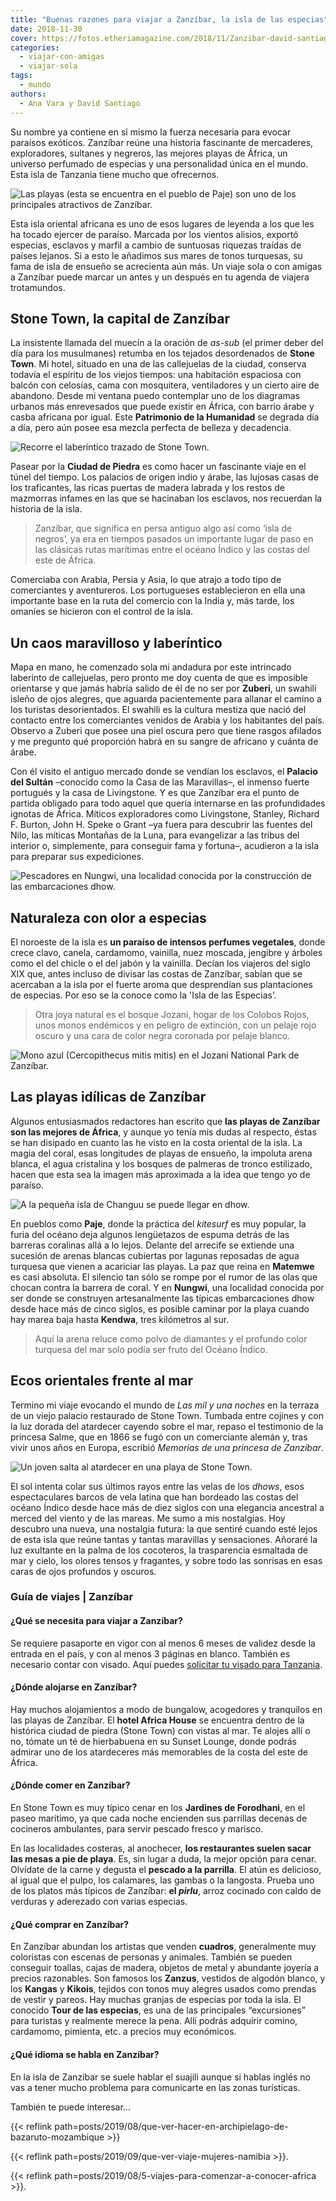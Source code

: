 ```yaml
---
title: "Buenas razones para viajar a Zanzíbar, la isla de las especias"
date: 2018-11-30
cover: https://fotos.etheriamagazine.com/2018/11/Zanzibar-david-santiago-etheria-magazine-4-e1655220104190.jpg
categories: 
  - viajar-con-amigas
  - viajar-sola
tags: 
  - mundo
authors: 
  - Ana Vara y David Santiago
---
```


Su nombre ya contiene en sí mismo la fuerza necesaria para evocar paraísos exóticos. 
Zanzíbar reúne una historia fascinante de mercaderes, exploradores, sultanes y negreros, 
las mejores playas de África, un universo perfumado de especias y una personalidad única 
en el mundo. Esta isla de Tanzania tiene mucho que ofrecernos. 

![Las playas (esta se encuentra en el pueblo de Paje) son uno de los principales atractivos de Zanzíbar.](https://fotos.etheriamagazine.com/2018/11/Zanzibar-david-santiago-etheria-magazine-1.jpg "Las playas (esta se encuentra en el pueblo de Paje) son uno de los principales atractivos de Zanzíbar.")

Esta isla oriental africana es uno de esos lugares de leyenda a los que les ha tocado 
ejercer de paraíso. Marcada por los vientos alisios, exportó especias, esclavos y marfil 
a cambio de suntuosas riquezas traídas de países lejanos. Si a esto le añadimos sus 
mares de tonos turquesas, su fama de isla de ensueño se acrecienta aún más. Un viaje 
sola o con amigas a Zanzíbar puede marcar un antes y un después en tu agenda de viajera 
trotamundos. 

## Stone Town, la capital de Zanzíbar

La insistente llamada del muecín a la oración de _as-sub_ (el primer deber del día para 
los musulmanes) retumba en los tejados desordenados de **Stone Town**. Mi hotel, situado 
en una de las callejuelas de la ciudad, conserva todavía el espíritu de los viejos 
tiempos: una habitación espaciosa con balcón con celosías, cama con mosquitera, 
ventiladores y un cierto aire de abandono. Desde mi ventana puedo contemplar uno de los 
diagramas urbanos más enrevesados que puede existir en África, con barrio árabe y casba 
africana por igual. Este **Patrimonio de la Humanidad** se degrada día a día, pero aún 
posee esa mezcla perfecta de belleza y decadencia. 

![Recorre el laberíntico trazado de Stone Town.](https://fotos.etheriamagazine.com/2018/11/Zanzibar-david-santiago-etheria-magazine-6.jpg "Recorre el laberíntico trazado de Stone Town.")

Pasear por la **Ciudad de Piedra** es como hacer un fascinante viaje en el túnel del 
tiempo. Los palacios de origen indio y árabe, las lujosas casas de los traficantes, las 
ricas puertas de madera labrada y los restos de mazmorras infames en las que se 
hacinaban los esclavos, nos recuerdan la historia de la isla. 

> Zanzíbar, que significa en persa antiguo algo así como ‘isla de negros’, ya era en 
> tiempos pasados un importante lugar de paso en las clásicas rutas marítimas entre el 
> océano Índico y las costas del este de África. 

Comerciaba con Arabia, Persia y Asia, lo que atrajo a todo tipo de comerciantes y 
aventureros. Los portugueses establecieron en ella una importante base en la ruta del 
comercio con la India y, más tarde, los omaníes se hicieron con el control de la isla. 

## Un caos maravilloso y laberíntico

Mapa en mano, he comenzado sola mi andadura por este intrincado laberinto de 
callejuelas, pero pronto me doy cuenta de que es imposible orientarse y que jamás habría 
salido de él de no ser por **Zuberi**, un swahili isleño de ojos alegres, que aguarda 
pacientemente para allanar el camino a los turistas desorientados. El swahili es la 
cultura mestiza que nació del contacto entre los comerciantes venidos de Arabia y los 
habitantes del país. Observo a Zuberi que posee una piel oscura pero que tiene rasgos 
afilados y me pregunto qué proporción habrá en su sangre de africano y cuánta de árabe. 

Con él visito el antiguo mercado donde se vendían los esclavos, el **Palacio del 
Sultán** –conocido como la Casa de las Maravillas–, el inmenso fuerte portugués y la 
casa de Livingstone. Y es que Zanzíbar era el punto de partida obligado para todo aquel 
que quería internarse en las profundidades ignotas de África. Míticos exploradores como 
Livingstone, Stanley, Richard F. Burton, John H. Speke o Grant –ya fuera para descubrir 
las fuentes del Nilo, las míticas Montañas de la Luna, para evangelizar a las tribus del 
interior o, simplemente, para conseguir fama y fortuna–, acudieron a la isla para 
preparar sus expediciones. 

![Pescadores en Nungwi, una localidad conocida por la construcción de las embarcaciones dhow.](https://fotos.etheriamagazine.com/2018/11/Zanzibar-david-santiago-etheria-magazine-4.jpg "Pescadores en Nungwi, una localidad conocida por la construcción de las embarcaciones dhow.")

## Naturaleza con olor a especias

El noroeste de la isla es **un paraíso de intensos perfumes vegetales**, donde crece 
clavo, canela, cardamomo, vainilla, nuez moscada, jengibre y árboles como el del chicle 
o el del jabón y la vainilla. Decían los viajeros del siglo XIX que, antes incluso de 
divisar las costas de Zanzíbar, sabían que se acercaban a la isla por el fuerte aroma 
que desprendían sus plantaciones de especias. Por eso se la conoce como la 'Isla de las 
Especias’. 

> Otra joya natural es el bosque Jozani, hogar de los Colobos Rojos, unos monos endémicos 
> y en peligro de extinción, con un pelaje rojo oscuro y una cara de color negra coronada 
> por pelaje blanco. 

![Mono azul (Cercopithecus mitis mitis) en el Jozani National Park de Zanzíbar.](https://fotos.etheriamagazine.com/2018/11/Zanzibar-david-santiago-etheria-magazine-8.jpg "Mono azul (Cercopithecus mitis mitis) en el Jozani National Park de Zanzíbar.")

## Las playas idílicas de Zanzíbar

Algunos entusiasmados redactores han escrito que **las playas de Zanzíbar son las 
mejores de África**, y aunque yo tenía mis dudas al respecto, éstas se han disipado en 
cuanto las he visto en la costa oriental de la isla. La magia del coral, esas longitudes 
de playas de ensueño, la impoluta arena blanca, el agua cristalina y los bosques de 
palmeras de tronco estilizado, hacen que esta sea la imagen más aproximada a la idea que 
tengo yo de paraíso. 

![A la pequeña isla de Changuu se puede llegar en dhow.](https://fotos.etheriamagazine.com/2018/11/Zanzibar-david-santiago-etheria-magazine-2.jpg "A la pequeña isla de Changuu se puede llegar en dhow.")

En pueblos como **Paje**, donde la práctica del _kitesurf_ es muy popular, la furia del 
océano deja algunos lengüetazos de espuma detrás de las barreras coralinas allá a lo 
lejos. Delante del arrecife se extiende una sucesión de arenas blancas cubiertas por 
lagunas reposadas de agua turquesa que vienen a acariciar las playas. La paz que reina 
en **Matemwe** es casi absoluta. El silencio tan sólo se rompe por el rumor de las olas 
que chocan contra la barrera de coral. Y en **Nungwi**, una localidad conocida por ser 
donde se construyen artesanalmente las típicas embarcaciones dhow desde hace más de 
cinco siglos, es posible caminar por la playa cuando hay marea baja hasta **Kendwa**, 
tres kilómetros al sur. 

> Aquí la arena reluce como polvo de diamantes y el profundo color turquesa del mar solo 
> podía ser fruto del Océano Índico. 

## Ecos orientales frente al mar

Termino mi viaje evocando el mundo de _Las mil y una noches_ en la terraza de un viejo 
palacio restaurado de Stone Town. Tumbada entre cojines y con la luz dorada del 
atardecer cayendo sobre el mar, repaso el testimonio de la princesa Salme, que en 1866 
se fugó con un comerciante alemán y, tras vivir unos años en Europa, escribió _Memorias 
de una princesa de Zanzíbar_. 

![Un joven salta al atardecer en una playa de Stone Town.](https://fotos.etheriamagazine.com/2018/11/Zanzibar-david-santiago-etheria-magazine-7.jpg "Un joven salta al atardecer en una playa de Stone Town.")

El sol intenta colar sus últimos rayos entre las velas de los _dhows_, esos 
espectaculares barcos de vela latina que han bordeado las costas del océano Índico desde 
hace más de diez siglos con una elegancia ancestral a merced del viento y de las mareas. 
Me sumo a mis nostalgias. Hoy descubro una nueva, una nostalgia futura: la que sentiré 
cuando esté lejos de esta isla que reúne tantas y tantas maravillas y sensaciones. 
Añoraré la luz exultante en la palma de los cocoteros, la trasparencia esmaltada de mar 
y cielo, los olores tensos y fragantes, y sobre todo las sonrisas en esas caras de ojos 
profundos y oscuros. 

### Guía de viajes | Zanzíbar

#### ¿Qué se necesita para viajar a Zanzíbar?

Se requiere pasaporte en vigor con al menos 6 meses de validez desde la entrada en el 
país, y con al menos 3 páginas en blanco. También es necesario contar con visado. Aquí 
puedes [solicitar tu visado para Tanzania](https://e-visado.es/tanzania). 

#### ¿Dónde alojarse en Zanzíbar?

Hay muchos alojamientos a modo de bungalow, acogedores y tranquilos en las playas de 
Zanzíbar. El **hotel Africa House** se encuentra dentro de la histórica ciudad de piedra 
(Stone Town) con vistas al mar. Te alojes allí o no, tómate un té de hierbabuena en su 
Sunset Lounge, donde podrás admirar uno de los atardeceres más memorables de la costa 
del este de África. 

#### ¿Dónde comer en Zanzíbar?

En Stone Town es muy típico cenar en los **Jardines de Forodhani**, en el paseo 
marítimo, ya que cada noche encienden sus parrillas decenas de cocineros ambulantes, 
para servir pescado fresco y marisco. 

En las localidades costeras, al anochecer, **los restaurantes suelen sacar las mesas a 
pie de playa**. Es, sin lugar a duda, la mejor opción para cenar. Olvídate de la carne y 
degusta el **pescado a la parrilla**. El atún es delicioso, al igual que el pulpo, los 
calamares, las gambas o la langosta. Prueba uno de los platos más típicos de Zanzíbar: 
**el _pirlu_**, arroz cocinado con caldo de verduras y aderezado con varias especias. 

#### ¿Qué comprar en Zanzíbar?

En Zanzíbar abundan los artistas que venden **cuadros**, generalmente muy coloristas con 
escenas de personas y animales. También se pueden conseguir toallas, cajas de madera, 
objetos de metal y abundante joyería a precios razonables. Son famosos los **Zanzus**, 
vestidos de algodón blanco, y los **Kangas** y **Kikois**, tejidos con tonos muy alegres 
usados como prendas de vestir y pareos. Hay muchas granjas de especias por toda la isla. 
El conocido **Tour de las especias**, es una de las principales “excursiones” para 
turistas y realmente merece la pena. Allí podrás adquirir comino, cardamomo, pimienta, 
etc. a precios muy económicos. 

#### ¿Qué idioma se habla en Zanzíbar?

En la isla de Zanzíbar se suele hablar el suajili aunque si hablas inglés no vas a tener 
mucho problema para comunicarte en las zonas turísticas. 

También te puede interesar... 

{{< reflink path=posts/2019/08/que-ver-hacer-en-archipielago-de-bazaruto-mozambique >}} 

{{< reflink path=posts/2019/09/que-ver-viaje-mujeres-namibia >}}. 

{{< reflink path=posts/2019/08/5-viajes-para-comenzar-a-conocer-africa >}}.
